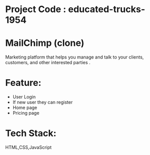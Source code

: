 # Project Code : educated-trucks-1954
# MailChimp (clone)
Marketing platform that helps you manage and
talk to your clients, customers, and other interested
parties .
 # Feature:
 - User Login
 -  If new user they can register
 -  Home page
 -  Pricing page

# Tech Stack: 
HTML,CSS,JavaScript


